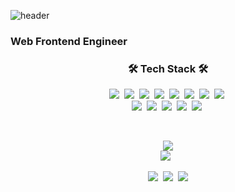 ![header](https://capsule-render.vercel.app/api?type=soft&color=auto&height=150&section=header&text=WonseogChoi&fontSize=70&animation=twinkling)

### Web Frontend Engineer

<h3 align="center">🛠 Tech Stack 🛠</h3>

<p align="center">
    <img src="https://img.shields.io/badge/Html5-E34F26?style=flat-square&logo=HTML5&logoColor=white"/></a>&nbsp; 
    <img src="https://img.shields.io/badge/Css3-1572B6?style=flat-square&logo=CSS3&logoColor=white"/></a>&nbsp;
    <img src="https://img.shields.io/badge/Javascript-F7DF1E?style=flat-square&logo=JavaScript&logoColor=white"/></a>&nbsp;
    <img src="https://img.shields.io/badge/Typescript-3178C6?style=flat-square&logo=TypeScript&logoColor=white"/></a>&nbsp;
    <img src="https://img.shields.io/badge/styled_component-DB7093?style=flat-square&logo=styled-components&logoColor=white"/></a>&nbsp;
    <img src="https://img.shields.io/badge/Sass-CC6699?style=flat-square&logo=Sass&logoColor=white"/></a>&nbsp;
    <img src="https://img.shields.io/badge/React-61DAFB?style=flat-square&logo=React&logoColor=white"/></a>&nbsp; 
    <img src="https://img.shields.io/badge/Redux-764ABC?style=flat-square&logo=Redux&logoColor=white"/></a>&nbsp; 
    <br/>
    <img src="https://img.shields.io/badge/Python-3776AB?style=flat-square&logo=Python&logoColor=white"/></a>&nbsp;
    <img src="https://img.shields.io/badge/Flask-000000?style=flat-square&logo=Flask&logoColor=white"/></a>&nbsp; 
    <img src="https://img.shields.io/badge/Mysql-4479A1?style=flat-square&logo=mysql&logoColor=white"/></a>&nbsp;
    <img src="https://img.shields.io/badge/Firebase-FFCA28?style=flat-square&logo=firebase&logoColor=white"/></a>&nbsp;
    <img src="https://img.shields.io/badge/C++-00599C?style=flat-square&logo=C%2B%2B&logoColor=white"/></a>&nbsp;
</p>

<br>


<p align="center">
    <a href="https://github.com/anuraghazra/github-readme-stats"><img src="https://github-readme-stats.vercel.app/api/top-langs/?username=1Seok2&layout=compact"/>
    <br>
    <a href="https://github.com/anuraghazra/github-readme-stats"><img src="https://github-readme-stats.vercel.app/api?username=1Seok2"/></a>&nbsp;</a>&nbsp;
</p>

<p align="center">
  <a href="https://goeslog.github.io"><img src="https://img.shields.io/badge/Tech%20Blog-11B48A?style=flat-square&logo=Vimeo&logoColor=white&link=https://goeslog.github.io"/></a>&nbsp
  <a href="https://www.instagram.com/goesnow_sti/"><img src="https://img.shields.io/badge/Instagram-E4405F?style=flat-square&logo=Instagram&logoColor=white&link=https://www.instagram.com/goesnow_sti/"/></a>&nbsp
  <a href="mailto:goesnow831@gmail.com"><img src="https://img.shields.io/badge/-Gmail-d14836?style=flat-square&logo=Gmail&logoColor=white&link=mailto:snugyun01@gmail.com"/></a>
</p>
